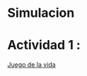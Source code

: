 # Simulacion
<h1>Actividad 1 : </h1>
<a href="https://github.com/Edw1nM4rquez/Simulacion/blob/master/Juego%20de%20la%20Vida.pdf">Juego de la vida</a>

